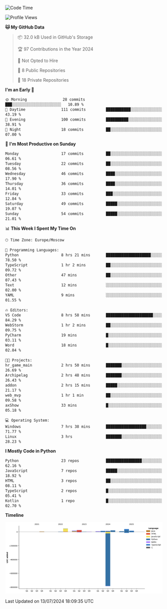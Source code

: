 <!--START_SECTION:waka-->
![Code Time](http://img.shields.io/badge/Code%20Time-403%20hrs%2050%20mins-blue)

![Profile Views](http://img.shields.io/badge/Profile%20Views-0-blue)

**🐱 My GitHub Data** 

> 📦 32.0 kB Used in GitHub's Storage 
 > 
> 🏆 97 Contributions in the Year 2024
 > 
> 🚫 Not Opted to Hire
 > 
> 📜 8 Public Repositories 
 > 
> 🔑 18 Private Repositories 
 > 
**I'm an Early 🐤** 

```text
🌞 Morning                28 commits          ███░░░░░░░░░░░░░░░░░░░░░░   10.89 % 
🌆 Daytime                111 commits         ███████████░░░░░░░░░░░░░░   43.19 % 
🌃 Evening                100 commits         ██████████░░░░░░░░░░░░░░░   38.91 % 
🌙 Night                  18 commits          ██░░░░░░░░░░░░░░░░░░░░░░░   07.00 % 
```
📅 **I'm Most Productive on Sunday** 

```text
Monday                   17 commits          ██░░░░░░░░░░░░░░░░░░░░░░░   06.61 % 
Tuesday                  22 commits          ██░░░░░░░░░░░░░░░░░░░░░░░   08.56 % 
Wednesday                46 commits          ████░░░░░░░░░░░░░░░░░░░░░   17.90 % 
Thursday                 36 commits          ████░░░░░░░░░░░░░░░░░░░░░   14.01 % 
Friday                   33 commits          ███░░░░░░░░░░░░░░░░░░░░░░   12.84 % 
Saturday                 49 commits          █████░░░░░░░░░░░░░░░░░░░░   19.07 % 
Sunday                   54 commits          █████░░░░░░░░░░░░░░░░░░░░   21.01 % 
```


📊 **This Week I Spent My Time On** 

```text
🕑︎ Time Zone: Europe/Moscow

💬 Programming Languages: 
Python                   8 hrs 21 mins       ████████████████████░░░░░   78.50 % 
TypeScript               1 hr 2 mins         ██░░░░░░░░░░░░░░░░░░░░░░░   09.72 % 
Other                    47 mins             ██░░░░░░░░░░░░░░░░░░░░░░░   07.43 % 
Text                     12 mins             ░░░░░░░░░░░░░░░░░░░░░░░░░   02.00 % 
YAML                     9 mins              ░░░░░░░░░░░░░░░░░░░░░░░░░   01.55 % 

🔥 Editors: 
VS Code                  8 hrs 58 mins       █████████████████████░░░░   84.29 % 
WebStorm                 1 hr 2 mins         ██░░░░░░░░░░░░░░░░░░░░░░░   09.75 % 
PyCharm                  19 mins             █░░░░░░░░░░░░░░░░░░░░░░░░   03.11 % 
Word                     18 mins             █░░░░░░░░░░░░░░░░░░░░░░░░   02.84 % 

🐱‍💻 Projects: 
hr_game_main             2 hrs 50 mins       ███████░░░░░░░░░░░░░░░░░░   26.69 % 
Archipelag               2 hrs 48 mins       ███████░░░░░░░░░░░░░░░░░░   26.43 % 
addon                    2 hrs 15 mins       █████░░░░░░░░░░░░░░░░░░░░   21.17 % 
web_mvp                  1 hr 1 min          ██░░░░░░░░░░░░░░░░░░░░░░░   09.58 % 
axShow                   33 mins             █░░░░░░░░░░░░░░░░░░░░░░░░   05.18 % 

💻 Operating System: 
Windows                  7 hrs 38 mins       ██████████████████░░░░░░░   71.77 % 
Linux                    3 hrs               ███████░░░░░░░░░░░░░░░░░░   28.23 % 
```

**I Mostly Code in Python** 

```text
Python                   23 repos            ████████████████░░░░░░░░░   62.16 % 
JavaScript               7 repos             █████░░░░░░░░░░░░░░░░░░░░   18.92 % 
HTML                     3 repos             ██░░░░░░░░░░░░░░░░░░░░░░░   08.11 % 
TypeScript               2 repos             █░░░░░░░░░░░░░░░░░░░░░░░░   05.41 % 
Kotlin                   1 repo              █░░░░░░░░░░░░░░░░░░░░░░░░   02.70 % 
```



**Timeline**

![Lines of Code chart](https://raw.githubusercontent.com/adlemx/adlemx/main/assets/bar_graph.png)


 Last Updated on 13/07/2024 18:09:35 UTC
<!--END_SECTION:waka-->
